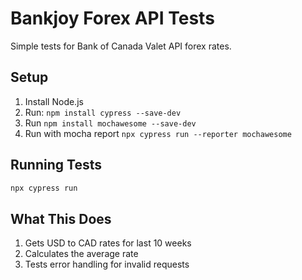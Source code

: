 # Bankjoy Forex API Tests

Simple tests for Bank of Canada Valet API forex rates.

## Setup

1. Install Node.js
2. Run: `npm install cypress --save-dev`
3. Run `npm install mochawesome --save-dev`
4. Run with mocha report `npx cypress run --reporter mochawesome`


## Running Tests

```bash
npx cypress run
```

## What This Does

1. Gets USD to CAD rates for last 10 weeks
2. Calculates the average rate
3. Tests error handling for invalid requests
